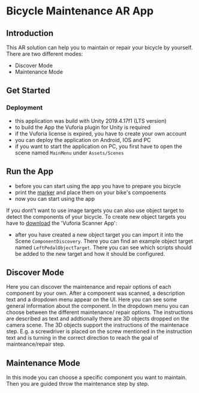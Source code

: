 # Bicycle Maintenance AR App

## Introduction
This AR solution can help you to maintain or repair your bicycle by yourself. There are two different modes:
- Discover Mode
- Maintenance Mode

## Get Started

### Deployment
- this application was build with Unity 2019.4.17f1 (LTS version)
- to build the App the Vuforia plugin for Unity is required
- if the Vuforia license is expired, you have to create your own account
- you can deploy the application on Android, IOS and PC
- if you want to start the application on PC, you first have to open the scene named `MainMenu` under `Assets/Scenes`

## Run the App
- before you can start using the app you have to prepare you bicycle
- print the [marker](Assets/Marker) and place them on your bike's compoenents
- now you can start using the app

 If you dont't want to use image targets you can also use object target to detect the components of your bicycle. To create new object targets you have to [download](https://library.vuforia.com/articles/Training/Vuforia-Object-Scanner-Users-Guide.html) the 'Vuforia Scanner App':
 - after you have created a new object target you can import it into the Scene `ComponentDiscovery`. There you can find an example object target named `LeftPedalObjectTarget`. There you can see which scripts should be added to the new target and how it should be configured.

## Discover Mode
Here you can discover the maintenance and repair options of each component by your own. After a component was scanned, a description text and a dropdown menu appear on the UI. Here you can see some general information about the component. In the dropdown menu you can choose between the different maintenance/ repair options. The instructions are described as text and addtionally there are 3D objects dropped on the camera scene. The 3D objects support the instructions of the maintenace step. E.g. a screwdriver is placed on the screw mentioned in the instruction text and is turning in the correct direction to reach the goal of mainteance/repair step.

## Maintenance Mode
In this mode you can choose a specific component you want to maintain. Then you are guided throw the maintenance step by step.




